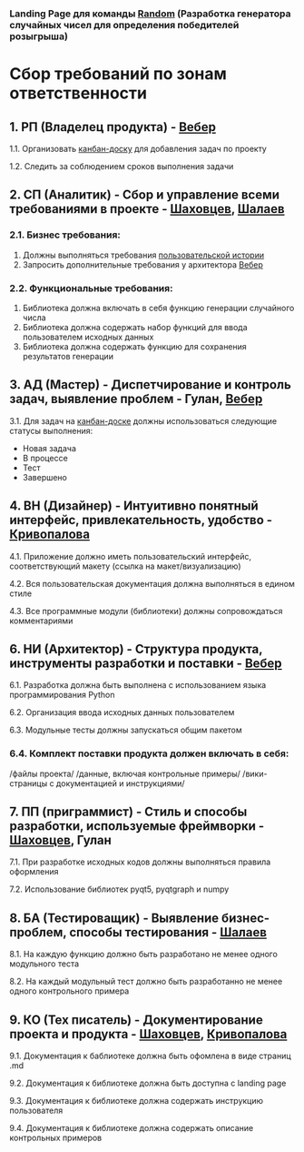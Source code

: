 ### Landing Page для команды [Random](https://github.com/viveber/VeberVA/blob/main/Семинары/семинар%203-4.md) (Разработка генератора случайных чисел для определения победителей розыгрыша)

# Сбор требований по зонам ответственности
## 1. РП (Владелец продукта) - [Вебер](https://github.com/viveber/VeberVA)
1.1. Организовать [канбан-доску](https://github.com/stankin/oop-stat/projects/3) для добавления задач по проекту

1.2. Следить за соблюдением сроков выполнения задачи

## 2. СП (Аналитик) - Сбор и управление всеми требованиями в проекте - [Шаховцев](https://github.com/ayyansea/ayyansea.github.io), [Шалаев](https://github.com/Dsgjrk/shalaev.github.io)
### 2.1. Бизнес требования:
1. Должны выполняться требования [пользовательской истории](https://github.com/stankin/oop-stat/issues/14)
2. Запросить дополнительные требования у архитектора [Вебер](https://github.com/viveber/VeberVA) 
### 2.2. Функциональные требования:
1. Библиотека должна включать в себя функцию генерации случайного числа
2. Библиотека должна содержать набор функций для ввода пользователем исходных данных
3. Библиотека должна содержать функцию для сохранения результатов генерации

## 3. АД (Мастер) - Диспетчирование и контроль задач, выявление проблем - Гулан, [Вебер](https://github.com/viveber/VeberVA)
3.1. Для задач на [канбан-доске](https://github.com/stankin/oop-stat/projects/3) должны использоваться следующие статусы выполнения:
* Новая задача
* В процессе
* Тест
* Завершено

## 4. ВН (Дизайнер) - Интуитивно понятный интерфейс, привлекательность, удобство - [Кривопалова](https://github.com/mayakriv/mayakriv.github.io)

4.1. Приложение должно иметь пользовательский интерфейс, соответствующий макету (ссылка на макет/визуализацию)

4.2. Вся пользовательская документация должна выполняться в едином стиле

4.3. Все программные модули (библиотеки) должны сопровождаться комментариями

## 6. НИ (Архитектор) - Структура продукта, инструменты разработки и поставки - [Вебер](https://github.com/viveber/VeberVA)
6.1. Разработка должна быть выполнена с использованием языка программирования Python

6.2. Организация ввода исходных данных пользователем

6.3. Модульные тесты должны запускаться общим пакетом

### 6.4. Комплект поставки продукта должен включать в себя:
/файлы проекта/
/данные, включая контрольные примеры/
/вики-страницы с документацией и инструкциями/

## 7. ПП (приграммист) - Стиль и способы разработки, используемые фреймворки - [Шаховцев](https://github.com/ayyansea/ayyansea.github.io), Гулан
7.1. При разработке исходных кодов должны выполняться правила оформления

7.2. Использование библиотек pyqt5, pyqtgraph и numpy

## 8. БА (Тестироващик) -  Выявление бизнес-проблем, способы тестирования - [Шалаев](https://github.com/Dsgjrk/shalaev.github.io)
8.1. На каждую функцию должно быть разработано не менее одного модульного теста

8.2. На каждый модульный тест должно быть разработанно не менее одного контрольного примера

## 9. КО (Тех писатель) - Документирование проекта и продукта - [Шаховцев](https://github.com/ayyansea/ayyansea.github.io), [Кривопалова](https://github.com/mayakriv/mayakriv.github.io)
9.1. Документация к баблиотеке должна быть офомлена в виде страниц .md

9.2. Документация к библиотеке должна быть доступна с landing page

9.3. Документация к библиотеке должна содержать инструкцию пользователя

9.4. Документация к библиотеке должна содержать описание контрольных примеров

